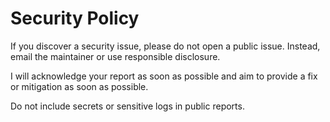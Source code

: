 # Security Policy

If you discover a security issue, please do not open a public issue. Instead, email the maintainer or use responsible disclosure.

I will acknowledge your report as soon as possible and aim to provide a fix or mitigation as soon as possible.

Do not include secrets or sensitive logs in public reports.
